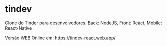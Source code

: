 # tindev
Clone do Tinder para desenvolvedores. Back: NodeJS, Front: React, Mobile: React-Native

Versão WEB Online em: https://tindev-react.web.app/
